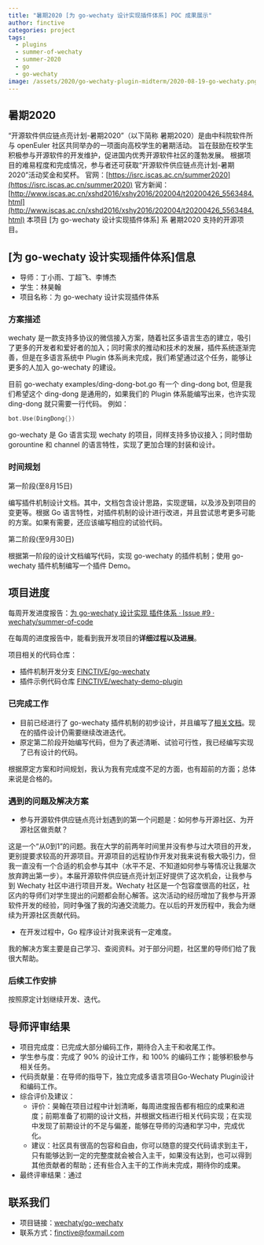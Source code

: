 ```yaml
---
title: "暑期2020 [为 go-wechaty 设计实现插件体系] POC 成果展示"
author: finctive
categories: project
tags:
  - plugins
  - summer-of-wechaty
  - summer-2020
  - go
  - go-wechaty
image: /assets/2020/go-wechaty-plugin-midterm/2020-08-19-go-wechaty.png
---
```


## 暑期2020

“开源软件供应链点亮计划-暑期2020”（以下简称 暑期2020）是由中科院软件所与 openEuler 社区共同举办的一项面向高校学生的暑期活动。
旨在鼓励在校学生积极参与开源软件的开发维护，促进国内优秀开源软件社区的蓬勃发展。
根据项目的难易程度和完成情况，参与者还可获取“开源软件供应链点亮计划-暑期2020”活动奖金和奖杯。
官网：[https://isrc.iscas.ac.cn/summer2020](https://isrc.iscas.ac.cn/summer2020) 官方新闻：[http://www.iscas.ac.cn/xshd2016/xshy2016/202004/t20200426_5563484.html](http://www.iscas.ac.cn/xshd2016/xshy2016/202004/t20200426_5563484.html)
本项目 [为 go-wechaty 设计实现插件体系] 系 暑期2020 支持的开源项目。

## [为 go-wechaty 设计实现插件体系]信息

- 导师：丁小雨、丁超飞、李博杰
- 学生：林昊翰
- 项目名称：为 go-wechaty 设计实现插件体系

### 方案描述

wechaty 是一款支持多协议的微信接入方案，随着社区多语言生态的建立，吸引了更多的开发者和爱好者的加入；同时需求的推动和技术的发展，插件系统逐渐完善，但是在多语言系统中 Plugin 体系尚未完成，我们希望通过这个任务，能够让更多的人加入 go-wechaty 的建设。

目前 go-wechaty examples/ding-dong-bot.go 有一个 ding-dong bot, 但是我们希望这个 ding-dong 是通用的，如果我们的 Plugin 体系能编写出来，也许实现 ding-dong 就只需要一行代码。
例如：

```go
bot.Use(DingDong{})
```

go-wechaty 是 Go 语言实现 wechaty 的项目，同样支持多协议接入；同时借助 gorountine 和 channel 的语言特性，实现了更加合理的封装和设计。

### 时间规划

第一阶段(至8月15日)

编写插件机制设计文档。其中，文档包含设计思路，实现逻辑，以及涉及到项目的变更等。根据 Go 语言特性，对插件机制的设计进行改进，并且尝试思考更多可能的方案。如果有需要，还应该编写相应的试验代码。

第二阶段(至9月30日)

根据第一阶段的设计文档编写代码，实现 go-wechaty 的插件机制；使用 go-wechaty 插件机制编写一个插件 Demo。

## 项目进度

每周开发进度报告：[为 go-wechaty 设计实现 插件体系 · Issue #9 · wechaty/summer-of-code](https://github.com/wechaty/summer-of-code/issues/9)

在每周的进度报告中，能看到我开发项目的**详细过程以及进展**。

项目相关的代码仓库：

- 插件机制开发分支 [FINCTIVE/go-wechaty](https://github.com/FINCTIVE/go-wechaty/tree/plugin)
- 插件示例代码仓库 [FINCTIVE/wechaty-demo-plugin](https://github.com/FINCTIVE/wechaty-demo-plugin)

### 已完成工作

- 目前已经进行了 go-wechaty 插件机制的初步设计，并且编写了[相关文档](https://github.com/wechaty/summer-of-code/issues/9#issuecomment-673422731)。现在的插件设计仍需要继续改进迭代。
- 原定第二阶段开始编写代码，但为了表述清晰、试验可行性，我已经编写实现了已有设计的代码。

根据原定方案和时间规划，我认为我有完成度不足的方面，也有超前的方面；总体来说是合格的。

### 遇到的问题及解决方案

- 参与开源软件供应链点亮计划遇到的第一个问题是：如何参与开源社区、为开源社区做贡献？

这是一个“从0到1”的问题。我在大学的前两年时间里并没有参与过大项目的开发，更别提要求较高的开源项目。开源项目的远程协作开发对我来说有极大吸引力，但我一直没有一个合适的机会参与其中（水平不足、不知道如何参与等情况让我屡次放弃跨出第一步）。本届开源软件供应链点亮计划正好提供了这次机会，让我参与到 Wechaty 社区中进行项目开发。Wechaty 社区是一个包容度很高的社区，社区内的导师们对学生提出的问题都会耐心解答。这次活动的经历增加了我参与开源软件开发的经验，同时争强了我的沟通交流能力。在以后的开发历程中，我会为继续为开源社区贡献代码。

- 在开发过程中，Go 程序设计对我来说有一定难度。

我的解决方案主要是自己学习、查阅资料。对于部分问题，社区里的导师们给了我很大帮助。

### 后续工作安排

按照原定计划继续开发、迭代。

## 导师评审结果

- 项目完成度：已完成大部分编码工作，期待合入主干和收尾工作。
- 学生参与度：完成了 90% 的设计工作，和 100% 的编码工作；能够积极参与相关任务。
- 代码贡献量：在导师的指导下，独立完成多语言项目Go-Wechaty Plugin设计和编码工作。
- 综合评价及建议：
  - 评价：昊翰在项目过程中计划清晰，每周进度报告都有相应的成果和进度；前期准备了初期的设计文档，并根据文档进行相关代码实现；在实现中发现了前期设计的不足与偏差，能够在导师的沟通和学习中，完成优化。
  - 建议：社区具有很高的包容和自由，你可以随意的提交代码请求到主干，只有能够达到一定的完整度就会被合入主干，如果没有达到，也可以得到其他贡献者的帮助；还有些合入主干的工作尚未完成，期待你的成果。
- 最终评审结果：通过

## 联系我们

- 项目链接：[wechaty/go-wechaty](https://github.com/wechaty/go-wechaty)
- 联系方式：finctive@foxmail.com
